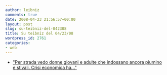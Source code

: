 ```yaml
---
author: leibniz
comments: true
date: 2008-04-23 21:56:57+00:00
layout: post
slug: su-teibniz-del-042308
title: Su teibniz del 04/23/08
wordpress_id: 2761
categories:
- web
---
```




  * ["Per strada vedo donne giovani e adulte che indossano ancora piumino e stivali. Crisi economica ha..."](http://feeds.feedburner.com/~r/teibniz/~3/276076876/32615940)


